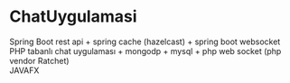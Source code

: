 # ChatUygulamasi
Spring Boot rest api + spring cache (hazelcast) + spring boot websocket <br/>
PHP tabanlı chat uygulaması + mongodp + mysql + php web socket (php vendor Ratchet) <br/> 
JAVAFX  <br/>
